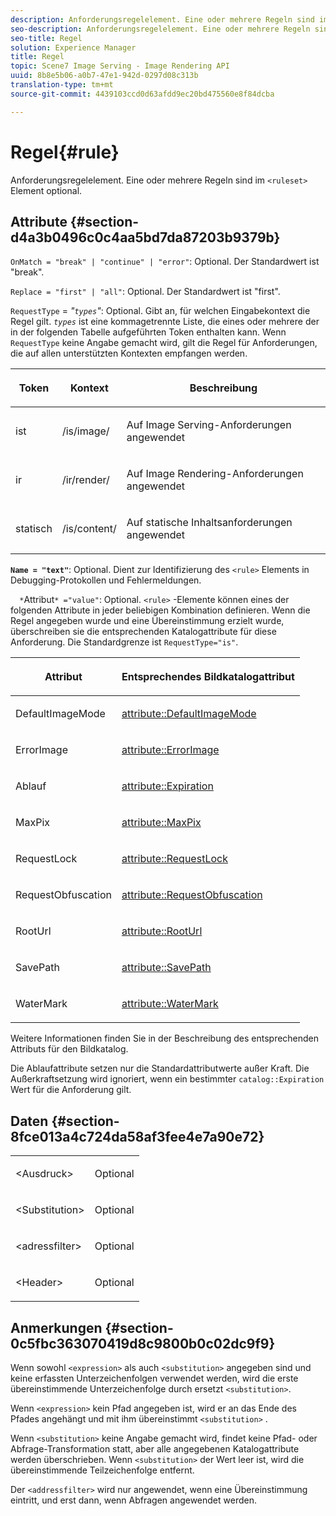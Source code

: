 ```yaml
---
description: Anforderungsregelelement. Eine oder mehrere Regeln sind im Element <ruleSet> optional.
seo-description: Anforderungsregelelement. Eine oder mehrere Regeln sind im Element <ruleSet> optional.
seo-title: Regel
solution: Experience Manager
title: Regel
topic: Scene7 Image Serving - Image Rendering API
uuid: 8b8e5b06-a0b7-47e1-942d-0297d08c313b
translation-type: tm+mt
source-git-commit: 4439103ccd0d63afdd9ec20bd475560e8f84dcba

---
```



# Regel{#rule}

Anforderungsregelelement. Eine oder mehrere Regeln sind im `<ruleset>` Element optional.

## Attribute {#section-d4a3b0496c0c4aa5bd7da87203b9379b}

`OnMatch = "break" | "continue" | "error"`: Optional. Der Standardwert ist &quot;break&quot;.

`Replace = "first" | "all"`: Optional. Der Standardwert ist &quot;first&quot;.

`RequestType` = *&quot;`types`&quot;*: Optional. Gibt an, für welchen Eingabekontext die Regel gilt. *`types`* ist eine kommagetrennte Liste, die eines oder mehrere der in der folgenden Tabelle aufgeführten Token enthalten kann. Wenn `RequestType` keine Angabe gemacht wird, gilt die Regel für Anforderungen, die auf allen unterstützten Kontexten empfangen werden.

<table id="table_4935E1ED03624DA6AF3F8DC9AAA10237"> 
 <thead> 
  <tr> 
   <th class="entry"> <p><b>Token</b> </p> </th> 
   <th class="entry"> <p><b>Kontext</b> </p> </th> 
   <th class="entry"> <p><b>Beschreibung</b> </p> </th> 
  </tr> 
 </thead>
 <tbody> 
  <tr> 
   <td> <p> <span class="codeph"> ist</span> </p> </td> 
   <td> <p> <span class="filepath"> /is/image/</span> </p> </td> 
   <td> <p>Auf Image Serving-Anforderungen angewendet </p> </td> 
  </tr> 
  <tr> 
   <td> <p> <span class="codeph"> ir</span> </p> </td> 
   <td> <p> <span class="filepath"> /ir/render/</span> </p> </td> 
   <td> <p>Auf Image Rendering-Anforderungen angewendet </p> </td> 
  </tr> 
  <tr> 
   <td> <p> <span class="codeph"> statisch</span> </p> </td> 
   <td> <p> <span class="filepath"> /is/content/</span> </p> </td> 
   <td> <p>Auf statische Inhaltsanforderungen angewendet </p> </td> 
  </tr> 
 </tbody> 
</table>

**`Name = "text"`**: Optional. Dient zur Identifizierung des `<rule>` Elements in Debugging-Protokollen und Fehlermeldungen.

`  *`Attribut`* ="value"`: Optional. `<rule>` -Elemente können eines der folgenden Attribute in jeder beliebigen Kombination definieren. Wenn die Regel angegeben wurde und eine Übereinstimmung erzielt wurde, überschreiben sie die entsprechenden Katalogattribute für diese Anforderung. Die Standardgrenze ist `RequestType="is"`.

<table id="table_67AED5BEADDF4DAC99B5EF46438C1ABC"> 
 <thead> 
  <tr> 
   <th class="entry"> <b> <span class="varname"> Attribut </span></b> </th> 
   <th class="entry"> <p>Entsprechendes Bildkatalogattribut </p> </th> 
  </tr> 
 </thead>
 <tbody> 
  <tr> 
   <td> <p> <span class="codeph"> DefaultImageMode</span> </p> </td> 
   <td> <p><a href="../../../../../is-api/image-catalog/image-serving-api-ref/c-image-catalog-reference/c-attributes-reference/r-defaultimagemode.md#reference-8a996af162f84e46bbe9e6e0d4e26782" type="reference" format="dita" scope="local"> attribute::DefaultImageMode</a> </p> </td> 
  </tr> 
  <tr> 
   <td> <p> <span class="codeph"> ErrorImage</span> </p> </td> 
   <td> <p><a href="../../../../../is-api/image-catalog/image-serving-api-ref/c-image-catalog-reference/c-attributes-reference/r-errorimage.md#reference-c494d5d8b2584fe3800f35baabd0292c" type="reference" format="dita" scope="local"> attribute::ErrorImage</a> </p> </td> 
  </tr> 
  <tr> 
   <td> <p> <span class="codeph"> Ablauf</span> </p> </td> 
   <td> <p> <a href="../../../../../is-api/image-catalog/image-serving-api-ref/c-image-catalog-reference/c-attributes-reference/r-expiration.md#reference-a0bf4686425d4e00b8014c4950fb62b7" type="reference" format="dita" scope="local"> attribute::Expiration</a> </p> </td> 
  </tr> 
  <tr> 
   <td> <p> <span class="codeph"> MaxPix</span> </p> </td> 
   <td> <p><a href="../../../../../is-api/image-catalog/image-serving-api-ref/c-image-catalog-reference/c-attributes-reference/r-maxpix.md#reference-e167d396ac794079ba8b5e6eb16eeda5" type="reference" format="dita" scope="local"> attribute::MaxPix </a> </p> </td> 
  </tr> 
  <tr> 
   <td> <p> <span class="codeph"> RequestLock</span> </p> </td> 
   <td> <p> <a href="../../../../../is-api/image-catalog/image-serving-api-ref/c-image-catalog-reference/c-attributes-reference/r-requestlock.md#reference-8bbe2f581be847d3b9fa123e8e5e94b0" type="reference" format="dita" scope="local"> attribute::RequestLock</a> </p> </td> 
  </tr> 
  <tr> 
   <td> <p> <span class="codeph"> RequestObfuscation</span> </p> </td> 
   <td> <p> <a href="../../../../../is-api/image-catalog/image-serving-api-ref/c-image-catalog-reference/c-attributes-reference/r-requestobfuscation.md#reference-730a3330253343f893419ebd52baf0bd" type="reference" format="dita" scope="local"> attribute::RequestObfuscation</a> </p> </td> 
  </tr> 
  <tr> 
   <td> <p> <span class="codeph"> RootUrl</span> </p> </td> 
   <td> <p> <a href="../../../../../is-api/image-catalog/image-serving-api-ref/c-image-catalog-reference/c-attributes-reference/r-rooturl.md#reference-3b0e43881020409cbe642366913cf137" type="reference" format="dita" scope="local"> attribute::RootUrl</a> </p> </td> 
  </tr> 
  <tr> 
   <td> <p> <span class="codeph"> SavePath</span> </p> </td> 
   <td> <p> <a href="../../../../../is-api/image-catalog/image-serving-api-ref/c-image-catalog-reference/c-attributes-reference/r-savepath.md#reference-9c4686dc153b41d8a0751cde83615432" type="reference" format="dita" scope="local"> attribute::SavePath</a> </p> </td> 
  </tr> 
  <tr> 
   <td> <p> <span class="codeph"> WaterMark</span> </p> </td> 
   <td> <p><a href="../../../../../is-api/image-catalog/image-serving-api-ref/c-image-catalog-reference/c-attributes-reference/r-watermark.md#reference-942b50acb2dd43a5ae498dc41ea9ac9b" type="reference" format="dita" scope="local"> attribute::WaterMark</a> </p> </td> 
  </tr> 
 </tbody> 
</table>

Weitere Informationen finden Sie in der Beschreibung des entsprechenden Attributs für den Bildkatalog.

Die Ablaufattribute setzen nur die Standardattributwerte außer Kraft. Die Außerkraftsetzung wird ignoriert, wenn ein bestimmter `catalog::Expiration` Wert für die Anforderung gilt.

## Daten {#section-8fce013a4c724da58af3fee4e7a90e72}

<table id="simpletable_4F1C03671DA942A3A332B2C686A63C52"> 
 <tr class="strow"> 
  <td class="stentry"> <p><span class="codeph"> &lt;Ausdruck&gt;</span> </p></td> 
  <td class="stentry"> <p>Optional </p></td> 
 </tr> 
 <tr class="strow"> 
  <td class="stentry"> <p><span class="codeph"> &lt;Substitution&gt;</span> </p></td> 
  <td class="stentry"> <p>Optional </p></td> 
 </tr> 
 <tr class="strow"> 
  <td class="stentry"> <p><span class="codeph"> &lt;adressfilter&gt;</span> </p></td> 
  <td class="stentry"> <p>Optional </p></td> 
 </tr> 
 <tr class="strow"> 
  <td class="stentry"> <p><span class="codeph"> &lt;Header&gt;</span> </p></td> 
  <td class="stentry"> <p>Optional </p></td> 
 </tr> 
</table>

## Anmerkungen {#section-0c5fbc363070419d8c9800b0c02dc9f9}

Wenn sowohl `<expression>` als auch `<substitution>` angegeben sind und keine erfassten Unterzeichenfolgen verwendet werden, wird die erste übereinstimmende Unterzeichenfolge durch ersetzt `<substitution>`.

Wenn `<expression>` kein Pfad angegeben ist, wird er an das Ende des Pfades angehängt und mit ihm übereinstimmt `<substitution>` .

Wenn `<substitution>` keine Angabe gemacht wird, findet keine Pfad- oder Abfrage-Transformation statt, aber alle angegebenen Katalogattribute werden überschrieben. Wenn `<substitution>` der Wert leer ist, wird die übereinstimmende Teilzeichenfolge entfernt.

Der `<addressfilter>` wird nur angewendet, wenn eine Übereinstimmung eintritt, und erst dann, wenn Abfragen angewendet werden.
